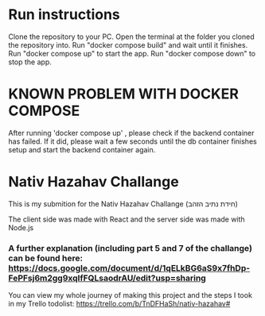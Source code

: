 
# Run instructions
Clone the repository to your PC.
Open the terminal at the folder you cloned the repository into.
Run "docker compose build" and wait until it finishes.
Run "docker compose up" to start the app.
Run "docker compose down" to stop the app.

# KNOWN PROBLEM WITH DOCKER COMPOSE
After running 'docker compose up' , please check if the backend container has failed.
If it did, please wait a few seconds until the db container finishes setup and start the backend container again.

# Nativ Hazahav Challange
This is my submition for the Nativ Hazahav Challange (חידת נתיב הזהב)

The client side was made with React and the server side was made with Node.js

### A further explanation (including part 5 and 7 of the challange) can be found here: https://docs.google.com/document/d/1qELkBG6aS9x7fhDp-FePFsj6m2gg9xqIfFQLsaodrAU/edit?usp=sharing

You can view my whole journey of making this project and the steps I took in my Trello todolist: https://trello.com/b/TnDFHaSh/nativ-hazahav#
